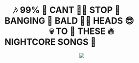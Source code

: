 
# &nbsp;&nbsp;&nbsp;&nbsp;🎶 99% 💯 CANT 🙅‍♀️ STOP 🛑 BANGING 🔨 BALD 👨‍🦲 HEADS 😎 <br> &nbsp;&nbsp;&nbsp;&nbsp;&nbsp;&nbsp;&nbsp;&nbsp;&nbsp;&nbsp;&nbsp;&nbsp;&nbsp;&nbsp; &nbsp;&nbsp;&nbsp;&nbsp;&nbsp;&nbsp;&nbsp;💀 TO 🗾 THESE 🔥 NIGHTCORE  SONGS  🤘

<p align="center">
  <img src="https://media.discordapp.net/attachments/615075756434915349/966842048273592360/unknown.png" />
</p>
